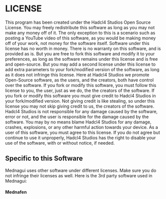 # LICENSE
This program has been created under the Hadcl4 Studios Open Source License. You may freely redistribute this software as long as you may not make any money off of it. The only exception to this is a scenario such as posting a YouTube video of this software, as you would be making money off of your work, not money for the software itself. Software under this license has no worth in money. There is no warranty on this software, and is provided as is. But you are free to fork this software and modify it to your preferences, as long as the software remains under this license and is free and open-source. But you may add a second license under this license to add extra parameters to your fork/modified version of the software, as long as it does not infringe this license. Here at Hadcl4 Studios we promote Open-Source software, as the users, and the creators, both have control over the software. If you fork or modify this software, you must follow this license to you, the user, just as we do, the the creators of the software. If you fork or modify this software you must give credit to Hadcl4 Studios in your fork/modified version. Not giving credit is like stealing, so under this license you may not skip giving credit to us, the creators of the software. Hadcl4 Studios is not responsible for any damage caused by the software, error or not, and the user is responsible for the damage caused by the software. You may by no means blame Hadcl4 Studios for any damage, crashes, explosions, or any other harmful action towards your device. As a user of this software, you must agree to this license. If you do not agree but continue to use it unproperly, Hadcl4 Studios has the right to disable your use of the software, with or without notice, if needed.
## Specific to this Software
Mednagui uses other software under different licenses. Make sure you do not infringe their licenses as well. Here is the 3rd party software used in Mednagui:
#### Mednafen
